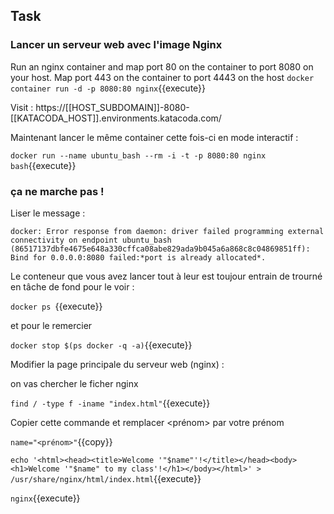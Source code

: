 
## Task




### Lancer un serveur web avec l'image Nginx 


Run an nginx container and map port 80 on the container to port 8080 on your host. Map port 443 on the container to port 4443 on the host
`docker container run -d -p 8080:80 nginx`{{execute}}

 Visit : https://[[HOST_SUBDOMAIN]]-8080-[[KATACODA_HOST]].environments.katacoda.com/



Maintenant lancer le même container cette fois-ci en mode interactif :

`docker run --name ubuntu_bash --rm -i -t -p 8080:80 nginx bash`{{execute}}

### ça ne marche pas !

Liser le message : 

`docker: Error response from daemon: driver failed programming external connectivity on endpoint ubuntu_bash (86517137dbfe4675e648a330cffca08abe829ada9b045a6a868c8c04869851ff): Bind for 0.0.0.0:8080 failed:*port is already allocated*.`

Le conteneur que vous avez lancer tout à leur est toujour entrain de trourné en tâche de fond pour le voir : 

`docker ps `{{execute}}

et pour le remercier 

`docker stop $(ps docker -q -a)`{{execute}}

Modifier la page principale du serveur web (nginx) : 

on vas chercher le ficher nginx 

`find / -type f -iname "index.html"`{{execute}}

Copier cette commande et remplacer <prénom> par votre prénom 

`name="<prénom>"`{{copy}}

`echo '<html><head><title>Welcome '"$name"'!</title></head><body><h1>Welcome '"$name" to my class'!</h1></body></html>' > /usr/share/nginx/html/index.html`{{execute}}



`nginx`{{execute}}
